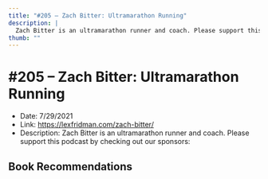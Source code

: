 ```yaml
---
title: "#205 – Zach Bitter: Ultramarathon Running"
description: |
  Zach Bitter is an ultramarathon runner and coach. Please support this podcast by checking out our sponsors:"
thumb: ""
---
```


# #205 – Zach Bitter: Ultramarathon Running

  - Date: 7/29/2021
  - Link: https://lexfridman.com/zach-bitter/
  - Description: Zach Bitter is an ultramarathon runner and coach. Please support this podcast by checking out our sponsors:

## Book Recommendations

